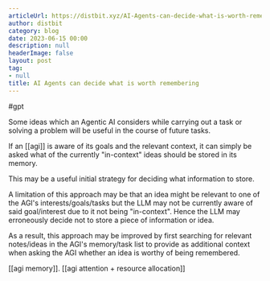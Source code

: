 ```yaml
---
articleUrl: https://distbit.xyz/AI-Agents-can-decide-what-is-worth-remembering
author: distbit
category: blog
date: 2023-06-15 00:00
description: null
headerImage: false
layout: post
tag:
- null
title: AI Agents can decide what is worth remembering
---
```


#gpt

Some ideas which an Agentic AI considers while carrying out a task or solving a problem will be useful in the course of future tasks.  

If an [[agi]] is aware of its goals and the relevant context, it can simply be asked what of the currently "in-context" ideas should be stored in its memory.

This may be a useful initial strategy for deciding what information to store.

A limitation of this approach may be that an idea might be relevant to one of the AGI's interests/goals/tasks but the LLM may not be currently aware of said goal/interest due to it not being "in-context". Hence the LLM may erroneously decide not to store a piece of information or idea.

As a result, this approach may be improved by first searching for relevant notes/ideas in the AGI's memory/task list to provide as additional context when asking the AGI whether an idea is worthy of being remembered. 

[[agi memory]]. [[agi attention + resource allocation]]